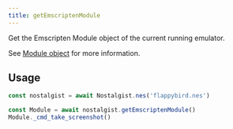 ```yaml
---
title: getEmscriptenModule
---
```


Get the Emscripten Module object of the current running emulator.

See [Module object](https://emscripten.org/docs/api_reference/module.html) for more information.

## Usage
```js
const nostalgist = await Nostalgist.nes('flappybird.nes')

const Module = await nostalgist.getEmscriptenModule()
Module._cmd_take_screenshot()
```
